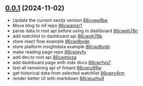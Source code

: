 ## [0.0.1](https://github.com/aminhp93/github-coffee-api/commit/f18e577e4d7941b579b597396d6bdd59cef9df32) (2024-11-02)

- Update the current nextjs version [86cvwe8be](https://app.clickup.com/t/86cvwe8be)
- Move blog to mf repo [86cwamzr1](https://app.clickup.com/t/86cwamzr1)
- parse data in root api before using in dashboard [86cwgh78n](https://app.clickup.com/t/86cwgh78n)
- add watchlist to dashboard api [86cwgh76b](https://app.clickup.com/t/86cwgh76b)
- store react flow example [86cwdbvde](https://app.clickup.com/t/86cwdbvde)
- store platform insightdata example [86cwdbvdn](https://app.clickup.com/t/86cwdbvdn)
- make reading page repo [86cwjeyfy](https://app.clickup.com/t/86cwjeyfy)
- add dev.to root api [86cwmjxza](https://app.clickup.com/t/86cwmjxza)
- add dashboard page with mdx docs [86cwrfvg7](https://app.clickup.com/t/86cwrfvg7)
- test all remaining api of fireant [86cwru99w](https://app.clickup.com/t/86cwru99w)
- get historical data from selected watchlist [86cwrv4rm](https://app.clickup.com/t/86cwrv4rm)
- render better UI with markdown [86cwuzhu9](https://app.clickup.com/t/86cwuzhu9)

